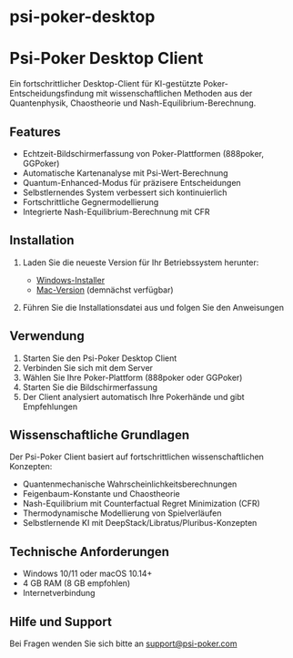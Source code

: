# psi-poker-desktop
# Psi-Poker Desktop Client

Ein fortschrittlicher Desktop-Client für KI-gestützte Poker-Entscheidungsfindung mit wissenschaftlichen Methoden aus der Quantenphysik, Chaostheorie und Nash-Equilibrium-Berechnung.

## Features

- Echtzeit-Bildschirmerfassung von Poker-Plattformen (888poker, GGPoker)
- Automatische Kartenanalyse mit Psi-Wert-Berechnung
- Quantum-Enhanced-Modus für präzisere Entscheidungen
- Selbstlernendes System verbessert sich kontinuierlich
- Fortschrittliche Gegnermodellierung
- Integrierte Nash-Equilibrium-Berechnung mit CFR

## Installation

1. Laden Sie die neueste Version für Ihr Betriebssystem herunter:
   - [Windows-Installer](https://github.com/IHR_USERNAME/psi-poker-desktop/releases/latest)
   - [Mac-Version](https://github.com/IHR_USERNAME/psi-poker-desktop/releases/latest) (demnächst verfügbar)

2. Führen Sie die Installationsdatei aus und folgen Sie den Anweisungen

## Verwendung

1. Starten Sie den Psi-Poker Desktop Client
2. Verbinden Sie sich mit dem Server
3. Wählen Sie Ihre Poker-Plattform (888poker oder GGPoker)
4. Starten Sie die Bildschirmerfassung
5. Der Client analysiert automatisch Ihre Pokerhände und gibt Empfehlungen

## Wissenschaftliche Grundlagen

Der Psi-Poker Client basiert auf fortschrittlichen wissenschaftlichen Konzepten:

- Quantenmechanische Wahrscheinlichkeitsberechnungen
- Feigenbaum-Konstante und Chaostheorie
- Nash-Equilibrium mit Counterfactual Regret Minimization (CFR)
- Thermodynamische Modellierung von Spielverläufen
- Selbstlernende KI mit DeepStack/Libratus/Pluribus-Konzepten

## Technische Anforderungen

- Windows 10/11 oder macOS 10.14+
- 4 GB RAM (8 GB empfohlen)
- Internetverbindung

## Hilfe und Support

Bei Fragen wenden Sie sich bitte an support@psi-poker.com
